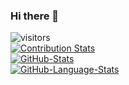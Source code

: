 ### Hi there 👋
![visitors](https://visitor-badge.laobi.icu/badge?page_id=Jagdender.Jagdender)  
[![Contribution Stats](https://github-contribution-stats.vercel.app/api/?username=Glucy-2)](https://github.com/LordDashMe/github-contribution-stats/)  
[![GitHub-Stats](https://github-readme-stats.vercel.app/api?username=Jagdender&theme=transparent&show_icons=true&count_private=true)](https://github.com/anuraghazra/github-readme-stats)  
[![GitHub-Language-Stats](https://github-stats-josstorer.vercel.app/api/top-langs/?username=Jagdender&count_private=true&title_color=006AFF&icon_color=0579C3&text_color=417E87&bg_color=00000000&layout=compact&exclude_repo=-,Draw-Numbers,Garbage-Classification-Search)](https://github.com/anuraghazra/github-readme-stats)  
<!--
**Jagdender/Jagdender** is a ✨ _special_ ✨ repository because its `README.md` (this file) appears on your GitHub profile.

Here are some ideas to get you started:

- 🔭 I’m currently working on ...
- 🌱 I’m currently learning ...
- 👯 I’m looking to collaborate on ...
- 🤔 I’m looking for help with ...
- 💬 Ask me about ...
- 📫 How to reach me: ...
- 😄 Pronouns: ...
- ⚡ Fun fact: ...
-->
